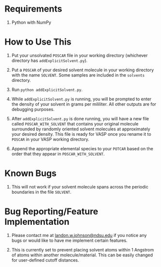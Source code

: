 # Requirements

1. Python with NumPy





# How to Use This

1. Put your unsolvated `POSCAR` file in your working directory (whichever directory has `addExplicitSolvent.py`).

1. Put a `POSCAR` of your desired solvent molecule in your working directory with the name `SOLVENT`. Some samples are included in the `solvents` directory.

1. Run `python addExplicitSolvent.py`.

1. While `addExplicitSolvent.py` is running, you will be prompted to enter the density of your solvent in grams per mililiter. All other outputs are for debugging purposes.

1. After `addExplicitSolvent.py` is done running, you will have a new file called `POSCAR_WITH_SOLVENT` that contains your original molecule surrounded by randomly oriented solvent molecules at approximately your desired density. This file is ready for VASP once you rename it to `POSCAR` in your VASP working directory.

1. Append the appropriate elemental species to your `POTCAR` based on the order that they appear in `POSCAR_WITH_SOLVENT`.





# Known Bugs

1. This will not work if your solvent molecule spans across the periodic boundaries in the file `SOLVENT`.





# Bug Reporting/Feature Implementation

1. Please contact me at landon.w.johnson@ndsu.edu if you notice any bugs or would like to have me implement certain features.

1. This is currently set to prevent placing solvent atoms within 1 Angstrom of atoms within another molecule/material. This can be easily changed for user-defined cutoff distances.
